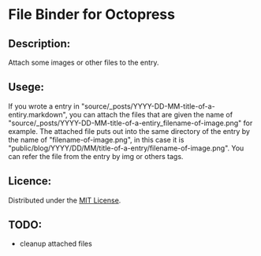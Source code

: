 File Binder for Octopress
=========================

Description:
------------
Attach some images or other files to the entry.

Usege:
------

If you wrote a entry in "source/_posts/YYYY-DD-MM-title-of-a-entiry.markdown",
you can attach the files that are given the name of
"source/_posts/YYYY-DD-MM-title-of-a-entiry_filename-of-image.png" for example.
The attached file puts out into the same directory of the entry by the name of "filename-of-image.png",
in this case it is "public/blog/YYYY/DD/MM/title-of-a-entry/filename-of-image.png".
You can refer the file from the entry by img or others tags.

Licence:
--------
Distributed under the [MIT License][MIT].

[MIT]: http://www.opensource.org/licenses/mit-license.php

TODO:
-----

* cleanup attached files

